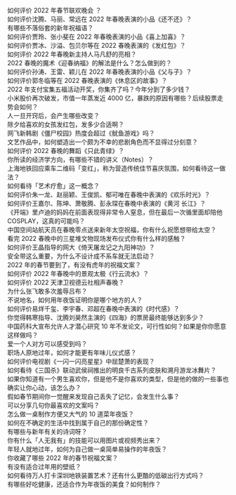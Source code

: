 如何评价 2022 年春节联欢晚会 ？  
如何评价沈腾、马丽、常远在 2022 年春晚表演的小品《还不还》？  
有哪些不落俗套的新年祝福语？  
如何评价贾玲、张小斐在 2022 年春晚表演的小品《喜上加喜》？  
如何评价贾冰、沙溢、包贝尔等在 2022 春晚表演的《发红包》？  
如何评价 2022 年春晚新主持人马凡舒的亮相？  
2022 春晚的魔术《迎春纳福》的解法是什么？怎么做到的？  
如何评价孙涛、王雷、颖儿在 2022 年春晚表演的小品《父与子》？  
如何评价郭冬临等在 2022 春晚表演的《休息区的故事》？  
2022 年支付宝集五福活动开奖，你集齐了吗？今年分到了多少钱？  
小米股价再次破发，市值一年蒸发近 4000 亿，暴跌的原因有哪些？后续股票走势会如何？  
人一旦开窍后，会产生哪些改变？  
除夕给喜欢的女孩发红包，发多少合适啊？  
网飞新韩剧《僵尸校园》热度会超过《鱿鱼游戏》吗？  
文艺作品中，如何塑造出一个颇为不幸的悲剧角色而不显得过分刻意？  
如何评价 2022 春晚的舞蹈《只此青绿》？  
你所读的经济学方向，有哪些不错的讲义（Notes）？  
上海地铁回应乘车二维码「变红」，称为营造传统佳节喜庆氛围，如何看待这一做法？  
如何看待「艺术疗愈」这一概念？  
如何评价朱一龙、赵丽颖、王俊凯、郁可唯在春晚中表演的《欢乐时光》？  
如何评价王嘉尔、陈坤、萧敬腾、彭永琛在春晚中表演的《黄河 长江》？  
《开端》里卢迪的妈妈在前面表现得非常令人窒息，但在最后一次循里面却陪他 COSPLAY，这真的可能吗？  
中国空间站航天员在春晚零点送来新年太空祝福，你有什么祝愿想带给太空？  
看完 2022 春晚中的三星堆文物现场发布仪式你有什么样的感触？  
如何评价王晶指导的网大《倚天屠龙记之九阳神功》？  
安全带这么重要，为什么不设计成不系车就无法启动？  
2022 年的春节要到了，有没有虎年的祝福文案？  
如何评价 2022 年春晚中的景观太极《行云流水》？  
如何评价 2022 天津卫视德云社相声春晚？  
为什么张飞敢多次羞辱吕布？  
不说地名，如何用年夜饭证明你是哪个地方的人？  
如何评价易烊千玺、李宇春、邓超在春晚中表演的《时代感》？  
你觉得韩寒指导、沈腾刘昊然主演的《四海》的票房最终能够达到多少？  
中国药科大宣布允许人才潜心研究 10 年不发论文，可行性如何？如果是你你愿意这样做吗？  
爱一个人对方可以感受到吗？  
职场人原地过年，如何才能更有年味儿仪式感？  
如何评价电视剧《一闪一闪亮星星》中屈楚萧的表现？  
如何看待《三国杀》联动武侯祠推出的明良千古系列皮肤和溯月游龙冰舞片？  
如果你知道有一个男生喜欢你，但是他不是你喜欢的类型，但是他的做的一些事也确实让你心动，该怎么办？  
假如春节期间你一觉醒来发现自己丢失了记忆，会发生什么事？  
可以分享几句你最喜欢的文案吗？  
怎么做一桌制作方便又大气的 10 道菜年夜饭？  
如何在不确定的生活中找到属于自己的那份确定性？  
有哪些与新年有关的诗词呀？  
你有什么「人无我有」的技能可以用图片或视频秀出来？  
年轻人就地过年，如何为自己做一桌简单易操作的年夜饭？  
你收藏了哪些 2022 年的春节祝福文案？  
有没有适合过年用的壁纸？  
如何看待万人打卡深圳地铁装置艺术？还有什么更酷的低碳出行方式吗？  
有哪些好吃健康，还适合作为年夜饭的美食？如何制作？  
